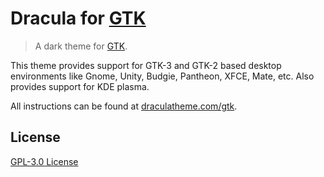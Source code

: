 # Dracula for [GTK](https://www.gtk.org/)

> A dark theme for [GTK](https://www.gtk.org/).

This theme provides support for GTK-3 and GTK-2 based desktop environments like Gnome, Unity, Budgie, Pantheon, XFCE, Mate, etc. Also provides support for KDE plasma.

All instructions can be found at [draculatheme.com/gtk](https://draculatheme.com/gtk).

## License

[GPL-3.0 License](./LICENSE)
